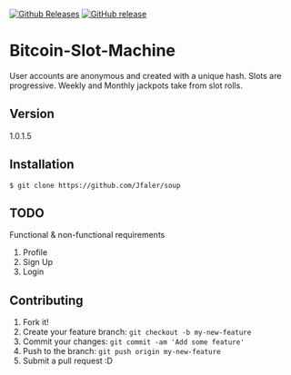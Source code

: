 [![Github Releases](https://img.shields.io/github/downloads/atom/atom/latest/total.svg)](https://github.com/Jfaler/Bitcoin-Slot-Machine/releases)
[![GitHub release](https://img.shields.io/github/release/qubyte/rubidium.svg)](https://github.com/Jfaler/Bitcoin-Slot-Machine/releases)
# Bitcoin-Slot-Machine
User accounts are anonymous and created with a unique hash.  Slots are progressive. Weekly and Monthly jackpots take from slot rolls.

## Version 
1.0.1.5

## Installation
`
$ git clone https://github.com/Jfaler/soup
`
## TODO 

Functional & non-functional requirements

1. Profile
2. Sign Up
3. Login

## Contributing

1. Fork it!
2. Create your feature branch: `git checkout -b my-new-feature`
3. Commit your changes: `git commit -am 'Add some feature'`
4. Push to the branch: `git push origin my-new-feature`
5. Submit a pull request :D

